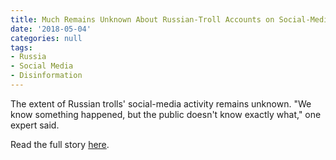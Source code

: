 ```yaml
---
title: Much Remains Unknown About Russian-Troll Accounts on Social-Media Giants
date: '2018-05-04'
categories: null
tags:
- Russia
- Social Media
- Disinformation
---
```

The extent of Russian trolls' social-media activity remains unknown. "We know something happened, but the public doesn't know exactly what," one expert said.

Read the full story [here](https://t.co/HEtNVG668s).